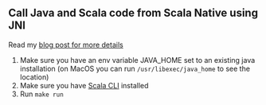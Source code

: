 ## Call Java and Scala code from Scala Native using JNI

Read my [blog post for more details](https://blog.indoorvivants.com/2025-02-08-java-from-scala-native-via-jni)

1. Make sure you have an env variable JAVA_HOME set to an existing java installation (on MacOS you can run `/usr/libexec/java_home` to see the location)
2. Make sure you have [Scala CLI](https://scala-cli.virtuslab.org/) installed
3. Run `make run`
